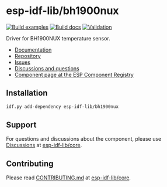 # esp-idf-lib/bh1900nux

[![Build examples](https://github.com/esp-idf-lib/bh1900nux/actions/workflows//build.yml/badge.svg)](https://github.com/esp-idf-lib/bh1900nux/actions/workflows//build.yml)
[![Build docs](https://github.com/esp-idf-lib/bh1900nux/actions/workflows//build-docs.yml/badge.svg)](https://github.com/esp-idf-lib/bh1900nux/actions/workflows//build-docs.yml)
[![Validation](https://github.com/esp-idf-lib/bh1900nux/actions/workflows//validate-component.yml/badge.svg)](https://github.com/esp-idf-lib/bh1900nux/actions/workflows//validate-component.yml)

Driver for BH1900NUX temperature sensor.

* [Documentation](https://esp-idf-lib.github.io/bh1900nux/)
* [Repository](https://github.com/esp-idf-lib/bh1900nux)
* [Issues](https://github.com/esp-idf-lib/bh1900nux/issues)
* [Discussions and questions](https://github.com/esp-idf-lib/core/discussions)
* [Component page at the ESP Component Registry](https://components.espressif.com/components/esp-idf-lib/bh1900nux)

## Installation

```sh
idf.py add-dependency esp-idf-lib/bh1900nux
```

## Support

For questions and discussions about the component, please use
[Discussions](https://github.com/esp-idf-lib/core/discussions)
at [esp-idf-lib/core](https://github.com/esp-idf-lib/core).

## Contributing

Please read [CONTRIBUTING.md](https://github.com/esp-idf-lib/core/blob/main/CONTRIBUTING.md)
at [esp-idf-lib/core](https://github.com/esp-idf-lib/core).
